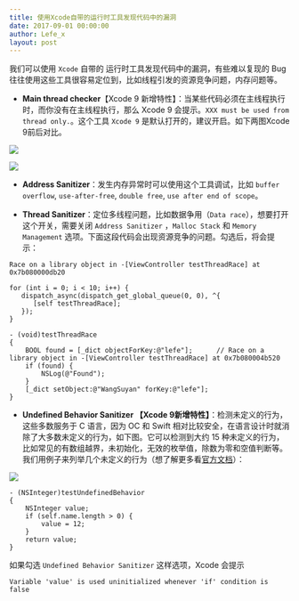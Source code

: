 ```yaml
---
title: 使用Xcode自带的运行时工具发现代码中的漏洞
date: 2017-09-01 00:00:00
author: Lefe_x
layout: post
---
```


我们可以使用 `Xcode` 自带的 运行时工具发现代码中的漏洞，有些难以复现的 Bug 往往使用这些工具很容易定位到，比如线程引发的资源竞争问题，内存问题等。

* **Main thread checker**【Xcode 9 新增特性】：当某些代码必须在主线程执行时，而你没有在主线程执行，那么 Xcode 9 会提示。`XXX must be used from thread only.`。这个工具 `Xcode 9` 是默认打开的，建议开启。如下两图Xcode 9前后对比。

![](https://github.com/southpeak/iOS-tech-set/blob/master/images/2017/09/26-1-2.jpg?raw=true)

![](https://github.com/southpeak/iOS-tech-set/blob/master/images/2017/09/26-1-3.jpg?raw=true)

* **Address Sanitizer**：发生内存异常时可以使用这个工具调试，比如 `buffer overflow`, `use-after-free`, `double free`, `use after end of scope`。

* **Thread Sanitizer**：定位多线程问题，比如数据争用（`Data race`），想要打开这个开关，需要关闭 `Address Sanitizer` ，`Malloc Stack` 和 `Memory Management` 选项。下面这段代码会出现资源竞争的问题。勾选后，将会提示：

```objc
Race on a library object in -[ViewController testThreadRace] at 0x7b080000db20

for (int i = 0; i < 10; i++) {
   dispatch_async(dispatch_get_global_queue(0, 0), ^{
      [self testThreadRace];
   });
}

- (void)testThreadRace
{
    BOOL found = [_dict objectForKey:@"lefe"];		// Race on a library object in -[ViewController testThreadRace] at 0x7b080004b520
    if (found) {
        NSLog(@"Found");
    }
    [_dict setObject:@"WangSuyan" forKey:@"lefe"];
}
```

* **Undefined Behavior Sanitizer 【Xcode 9新增特性】**：检测未定义的行为，这些多数服务于 C 语言，因为 OC 和 Swift 相对比较安全，在语言设计时就消除了大多数未定义的行为，如下图。它可以检测到大约 15 种未定义的行为，比如常见的有数组越界，未初始化，无效的枚举值，除数为零和空值判断等。我们用例子来列举几个未定义的行为（想了解更多看[官方文档](https://developer.apple.com/documentation/code_diagnostics/undefined_behavior_sanitizer)）：

![](https://github.com/southpeak/iOS-tech-set/blob/master/images/2017/09/26-1-1.jpg?raw=true)

```objc
- (NSInteger)testUndefinedBehavior
{
    NSInteger value;
    if (self.name.length > 0) {
        value = 12;
    }
    return value;
}
```

如果勾选 `Undefined Behavior Sanitizer` 这样选项，Xcode 会提示

```
Variable 'value' is used uninitialized whenever 'if' condition is false
```
